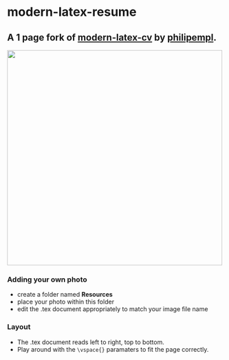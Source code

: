 # modern-latex-resume
## A 1 page fork of [modern-latex-cv](https://github.com/philipempl/modern-latex-cv) by [philipempl](https://github.com/philipempl/).

<img src="https://images2.imgbox.com/02/04/CFhxeK4E_o.png" width="500" >

### Adding your own photo
* create a folder named **Resources**
* place your photo within this folder
* edit the .tex document appropriately to match your image file name

### Layout
* The .tex document reads left to right, top to bottom.
* Play around with the ```\vspace{}``` paramaters to fit the page correctly. 
